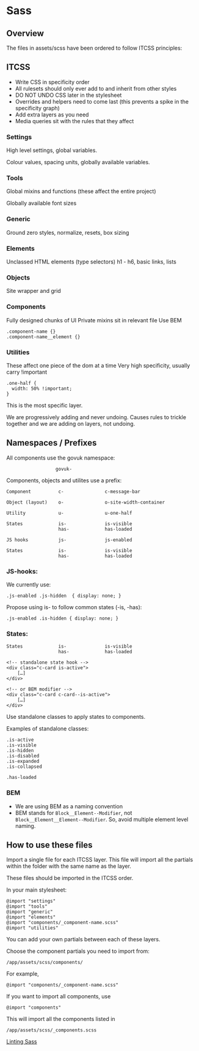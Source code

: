 # Sass

## Overview

The files in assets/scss have been ordered to follow ITCSS principles:

## ITCSS
- Write CSS in specificity order
- All rulesets should only ever add to and inherit from other styles
- DO NOT UNDO CSS later in the stylesheet
- Overrides and helpers need to come last
  (this prevents a spike in the specificity graph)
- Add extra layers as you need
- Media queries sit with the rules that they affect

### Settings

High level settings, global variables.

Colour values, spacing units, globally available variables.

### Tools

Global mixins and functions (these affect the entire project)

Globally available font sizes

### Generic

Ground zero styles, normalize, resets, box sizing

### Elements

Unclassed HTML elements (type selectors)
h1 - h6, basic links, lists

### Objects

Site wrapper and grid

### Components

Fully designed chunks of UI
Private mixins sit in relevant file
Use BEM

    .component-name {}
    .component-name__element {}

### Utilities

These affect one piece of the dom at a time
Very high specificity, usually carry !important

    .one-half {
      width: 50% !important;
    }

This is the most specific layer.

We are progressively adding and never undoing.
Causes rules to trickle together and we are adding on layers, not undoing.

## Namespaces / Prefixes

All components use the govuk namespace:

                      govuk-

Components, objects and utilites use a prefix:

    Component          c-               c-message-bar

    Object (layout)    o-               o-site-width-container

    Utility            u-               u-one-half

    States             is-              is-visible
                       has-             has-loaded

    JS hooks           js-              js-enabled

    States             is-              is-visible
                       has-             has-loaded


### JS-hooks:

We currently use:

    .js-enabled .js-hidden  { display: none; }

Propose using is- to follow common states (-is, -has):

    .js-enabled .is-hidden { display: none; }

### States:

    States             is-              is-visible
                       has-             has-loaded

    <!-- standalone state hook -->
    <div class="c-card is-active">
        […]
    </div>

    <!-- or BEM modifier -->
    <div class="c-card c-card--is-active">
        […]
    </div>

Use standalone classes to apply states to components.

Examples of standalone classes:

    .is-active
    .is-visible
    .is-hidden
    .is-disabled
    .is-expanded
    .is-collapsed

    .has-loaded

### BEM

- We are using BEM as a naming convention
- BEM stands for `Block__Element--Modifier`, not `Block__Element__Element--Modifier`. So, avoid multiple element level naming.

## How to use these files

Import a single file for each ITCSS layer.
This file will import all the partials within the folder with the same name as the layer.

These files should be imported in the ITCSS order.

In your main stylesheet:

    @import "settings"
    @import "tools"
    @import "generic"
    @import "elements"
    @import "components/_component-name.scss"
    @import "utilities"

You can add your own partials between each of these layers.

Choose the component partials you need to import from:

    /app/assets/scss/components/

For example,

    @import "components/_component-name.scss"

If you want to import all components, use

    @import "components"

This will import all the components listed in

    /app/assets/scss/_components.scss

[Linting Sass](sass-linting.md)
